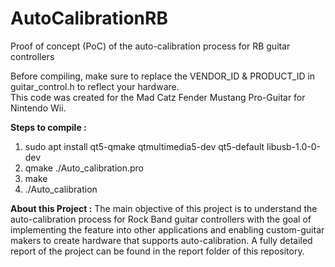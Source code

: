 # AutoCalibrationRB
Proof of concept (PoC) of the auto-calibration process for RB guitar controllers

Before compiling, make sure to replace the VENDOR_ID & PRODUCT_ID in guitar_control.h to reflect your hardware.  
This code was created for the Mad Catz Fender Mustang Pro-Guitar for Nintendo Wii.

**Steps to compile :**
1) sudo apt install qt5-qmake qtmultimedia5-dev qt5-default libusb-1.0-0-dev
3) qmake ./Auto_calibration.pro
4) make
5) ./Auto_calibration

**About this Project :**
The main objective of this project is to understand the auto-calibration process for Rock Band guitar controllers with the goal of 
implementing the feature into other applications and enabling custom-guitar makers to create hardware that supports auto-calibration. A fully detailed 
report of the project can be found in the report folder of this repository.